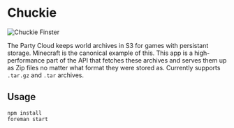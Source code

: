 # Chuckie

![Chuckie Finster](http://upload.wikimedia.org/wikipedia/en/c/ce/Charles_crandall_chuckie_finster_jr.jpg)

The Party Cloud keeps world archives in S3 for games with persistant storage. Minecraft is the canonical example of this. This app is a high-performance part of the API that fetches these archives and serves them up as Zip files no matter what format they were stored as. Currently supports `.tar.gz` and `.tar` archives.

## Usage
    
    npm install
    foreman start
